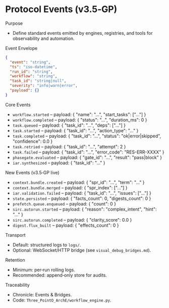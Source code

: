 # Protocol Events (v3.5‑GP)

Purpose
- Define standard events emitted by engines, registries, and tools for observability and automation.

Event Envelope
```json
{
  "event": "string",
  "ts": "iso-datetime",
  "run_id": "string",
  "workflow": "string",
  "task_id": "string|null",
  "severity": "info|warn|error",
  "payload": {}
}
```

Core Events
- `workflow.started` – payload: { "name": "...", "start_tasks": ["..."] }
- `workflow.completed` – payload: { "status": "...", "duration_ms": 0 }
- `task.queued` – payload: { "task_id": "...", "deps": ["..."] }
- `task.started` – payload: { "task_id": "...", "action_type": "..." }
- `task.completed` – payload: { "task_id": "...", "status": "ok|error|skipped", "confidence": 0.0 }
- `task.retried` – payload: { "task_id": "...", "attempt": 2 }
- `task.failed` – payload: { "task_id": "...", "error_code": "RES-ERR-XXXX" }
- `phasegate.evaluated` – payload: { "gate_id": "...", "result": "pass|block" }
- `iar.synthesized` – payload: { "task_id": "..." }

New Events (v3.5‑GP live)
- `context.bundle.created` – payload: { "spr_id": "...", "term": "..." }
- `context.bundle.merged` – payload: { "spr_index": ["..."] }
- `iar.validation.failed` – payload: { "task_id": "...", "issues": ["..."] }
- `state.persisted` – payload: { "facts_count": 0, "digests_count": 0 }
- `prefetch.queue.enqueued` – payload: { "count": 0 }
- `sirc.autorun.started` – payload: { "reason": "complex_intent", "hint": "..." }
- `sirc.autorun.completed` – payload: { "clarity_score": 0.0 }
- `digest.flux_built` – payload: { "effects_count": 0 }

Transport
- Default: structured logs to `logs/`.
- Optional: WebSocket/HTTP bridge (see `visual_debug_bridges.md`).

Retention
- Minimum: per‑run rolling logs.
- Recommended: append‑only store for audits.

Traceability
- Chronicle: Events & Bridges.
- Code: `Three_PointO_ArchE/workflow_engine.py`.

